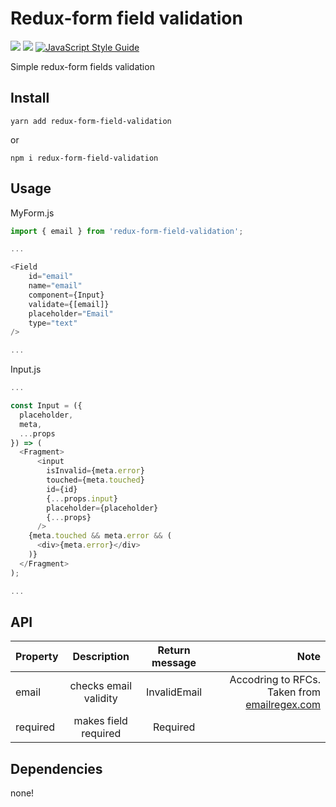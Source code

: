 # Redux-form field validation

[![](https://img.shields.io/npm/v/redux-form-field-validation.svg?style=flat)](https://www.npmjs.com/package/redux-form-field-validation)
[![](https://img.shields.io/bundlephobia/min/redux-form-field-validation.svg?style=flat)](https://github.com/sidletsky/redux-form-field-validation)
[![JavaScript Style Guide](https://img.shields.io/badge/code_style-standard-brightgreen.svg)](https://standardjs.com)

Simple redux-form fields validation

## Install
```
yarn add redux-form-field-validation
```
or 
```
npm i redux-form-field-validation
```

## Usage
MyForm.js
```js
import { email } from 'redux-form-field-validation';

...

<Field
    id="email"
    name="email"
    component={Input}
    validate={[email]}
    placeholder="Email"
    type="text"
/>

...
```
Input.js
```js
...

const Input = ({
  placeholder,
  meta,
  ...props
}) => (
  <Fragment>
      <input
        isInvalid={meta.error}
        touched={meta.touched}
        id={id}
        {...props.input}
        placeholder={placeholder}
        {...props}
      />
    {meta.touched && meta.error && (
      <div>{meta.error}</div>
    )}
  </Fragment>
);

...

```
## API

| Property        | Description           | Return message | Note |
| -------------   |:---------------------:|:--------------:|-----:|
| email           | checks email validity | InvalidEmail   | Accodring to RFCs. Taken from [emailregex.com](emailregex.com)|
| required        | makes field required  | Required       ||


## Dependencies
none!
